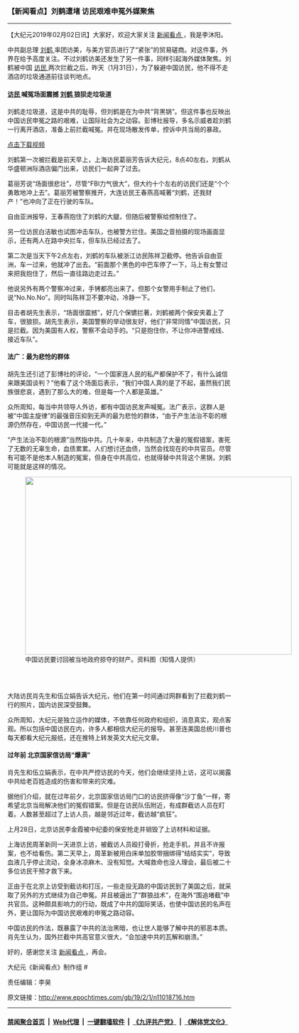 ### 【新闻看点】刘鹤遭堵 访民艰难申冤外媒聚焦
------------------------

<p>
 【大纪元2019年02月02日讯】大家好，欢迎大家关注
 <a href="http://www.epochtimes.com/gb/tag/%E6%96%B0%E9%97%BB%E7%9C%8B%E7%82%B9.html">
  新闻看点
 </a>
 ，我是李沐阳。
</p>
<p>
 中共副总理
 <a href="http://www.epochtimes.com/gb/tag/%E5%88%98%E9%B9%A4.html">
  刘鹤
 </a>
 率团访美，与美方官员进行了“紧张”的贸易磋商。对这件事，外界在给予高度关注。不过刘鹤访美还发生了另一件事，同样引起海外媒体聚焦。刘鹤被中国
 <a href="http://www.epochtimes.com/gb/tag/%E8%AE%BF%E6%B0%91.html">
  访民
 </a>
 两次拦截之后，昨天（1月31日），为了躲避中国访民，他不得不走酒店的垃圾通道前往谈判地点。
</p>
<h4>
 <a href="http://www.epochtimes.com/gb/tag/%E8%AE%BF%E6%B0%91.html">
  访民
 </a>
 喊冤场面震撼
 <a href="http://www.epochtimes.com/gb/tag/%E5%88%98%E9%B9%A4.html">
  刘鹤
 </a>
 狼狈走垃圾道
</h4>
<p>
 刘鹤走垃圾道，这是中共的耻辱，但刘鹤是在为中共“背黑锅”。但这件事也反映出中国访民申冤之路的艰难，让国际社会为之动容。彭博社报导，多名示威者趁刘鹤一行离开酒店，准备上前拦截喊冤。并在现场散发传单，控诉中共当局的暴政。
</p>
<p style="text-align: center;">
 <div class="video_fit_container">
 </div>
</p>
<p>
 <a href="https://vs.ntd.tv/2019/0201/d5a11642-a552-4367-5954-51f94fc2065d/video_480p.mp4">
  点击下载视频
 </a>
</p>
<p>
 刘鹤第一次被拦截是前天早上，上海访民葛丽芳告诉大纪元，8点40左右，刘鹤从华盛顿洲际酒店偏门出来，访民们一起奔了过去。
</p>
<p>
 葛丽芳说“场面很悲壮”，尽管“FBI力气很大”，但大约十个左右的访民们还是“个个勇敢地冲上去”。葛丽芳被警察推开，大连访民王春燕高喊著“刘鹤，还我财产！”也冲向了正在行驶的车队。
</p>
<p>
 自由亚洲报导，王春燕抱住了刘鹤的大腿，但随后被警察给控制住了。
</p>
<p>
 另一位访民白洁敏也试图冲击车队，也被警方拦住。美国之音拍摄的现场画面显示，还有两人在路中央拦车，但车队已经过去了。
</p>
<p>
 第二次是当天下午2点左右，刘鹤的车队被浙江访民陈祥卫截停。他告诉自由亚洲，车一过来，他就冲了出去。“前面那个黑色的中巴车停了一下，马上有女警过来把我抱住了，然后一直往路边走过去。”
</p>
<p>
 他说另外有两个警察冲过来，手铐都亮出来了。但那个女警用手制止了他们，说“No.No.No”。同时叫陈祥卫不要冲动，冷静一下。
</p>
<p>
 目击者胡先生表示，“场面很震撼”，好几个保镳拦著，刘鹤被两个保安夹着上了车，很狼狈。胡先生表示，美国警察的举动很友好，他们“非常同情”中国访民，只是拦截。因为美国有人权，警察不会动手的。“只是抱住你，不让你冲进警戒线、接近车队”。
</p>
<h4>
 法广：最为悲怆的群体
</h4>
<p>
 胡先生还引述了彭博社的评论，“一个国家连人民的私产都保护不了，有什么诚信来跟美国谈判？”他看了这个场面后表示，“我们中国人真的是了不起，虽然我们民族很悲哀，遇到了那么大的难，但是每一个人都是英雄。”
</p>
<p>
 众所周知，每当中共领导人外访，都有中国访民发声喊冤。法广表示，这群人是被“中国主旋律”的最强音压抑到无声的最为悲怆的群体，“由于产生法治不彰的根源仍然存在，中国访民一代接一代。”
</p>
<p>
 “产生法治不彰的根源”当然指中共。几十年来，中共制造了大量的冤假错案，害死了无数的无辜生命，血债累累。人们想讨还血债，当然会找现在的中共官员。尽管有可能不是他本人制造的冤案，但身在中共高位，也就得替中共背这个黑锅，刘鹤可能就是这样的情况。
</p>
<figure class="wp-caption aligncenter" id="attachment_11019004" style="width: 600px">
 <a href="http://i.epochtimes.com/assets/uploads/2019/02/1207010636232343-600x450-600x400-1.jpg">
  <img alt="" class="size-large wp-image-11019004" height="400" src="http://i.epochtimes.com/assets/uploads/2019/02/1207010636232343-600x450-600x400-1-600x400.jpg" width="600"/>
 </a>
 <br/><figcaption class="wp-caption-text">
  中国访民要讨回被当地政府掠夺的财产。资料图（知情人提供）
 </figcaption><br/>
</figure><br/>
<p>
 大陆访民肖先生和伍立娟告诉大纪元，他们在第一时间通过网群看到了拦截刘鹤一行的照片，国内访民深受鼓舞。
</p>
<p>
 众所周知，大纪元是独立运作的媒体，不依靠任何政府和组织，消息真实，观点客观。所以包括中国访民在内，许多人都相信大纪元的报导。甚至连美国总统川普也每天都看大纪元报纸，还在推特上转发英文大纪元文章。
</p>
<h4>
 过年前 北京国家信访局“爆满”
</h4>
<p>
 肖先生和伍立娟表示，在中共严控访民的今天，他们会继续坚持上访，这可以揭露中共给老百姓造成的伤害和带来的灾难。
</p>
<p>
 据他们介绍，就在过年前夕，北京国家信访局门口的访民挤得像“沙丁鱼”一样，寄希望北京当局解决他们的冤假错案。但是在访民队伍附近，有成群截访人员在盯着。人数甚至超过了上访人员，越是邻近过年，截访越“疯狂”。
</p>
<p>
 上月28日，北京访民李金霞被中纪委的保安抢走并销毁了上访材料和证据。
</p>
<p>
 上海访民周革新同一天进京上访，被截访人员殴打骨折，抢走手机，并且不许报案，也不给看伤。第二天早上，周革新被用白床单加胶带捆绑得“结结实实”，导致血液几乎停止流动，全身冰凉麻木、没有知觉。大喊救命也没人理会，最后被二十多位访民干预才救下来。
</p>
<p>
 正由于在北京上访受到截访和打压，一些走投无路的中国访民到了美国之后，就采取了另外的方式继续为自己申冤。并且被逼出了“群狼战术”，在海外“围追堵截”中共官员。这种颇具影响力的行动，既成了中共的国际笑话，也使中国访民的名声在外，更让国际为中国访民艰难的申冤之路动容。
</p>
<p>
 中国访民的作法，既暴露了中共的法治黑暗，也让世人能够了解中共的邪恶本质。肖先生认为，国外拦截中共高官意义很大，“会加速中共的瓦解和崩溃。”
</p>
<p>
 好的，感谢您关注
 <a href="http://www.epochtimes.com/gb/tag/%E6%96%B0%E9%97%BB%E7%9C%8B%E7%82%B9.html">
  新闻看点
 </a>
 ，再会。
</p>
<p>
 大纪元《新闻看点》制作组 #
</p>
<p>
 责任编辑：李昊
</p>

原文链接：http://www.epochtimes.com/gb/19/2/1/n11018716.htm


------------------------
#### [禁闻聚合首页](https://github.com/gfw-breaker/banned-news/blob/master/README.md) &nbsp;|&nbsp; [Web代理](https://github.com/gfw-breaker/open-proxy/blob/master/README.md) &nbsp;|&nbsp; [一键翻墙软件](https://github.com/gfw-breaker/nogfw/blob/master/README.md) &nbsp;|&nbsp; [《九评共产党》](https://github.com/gfw-breaker/9ping.md/blob/master/README.md#九评之一评共产党是什么) &nbsp;|&nbsp; [《解体党文化》](https://github.com/gfw-breaker/jtdwh.md/blob/master/README.md#绪论)